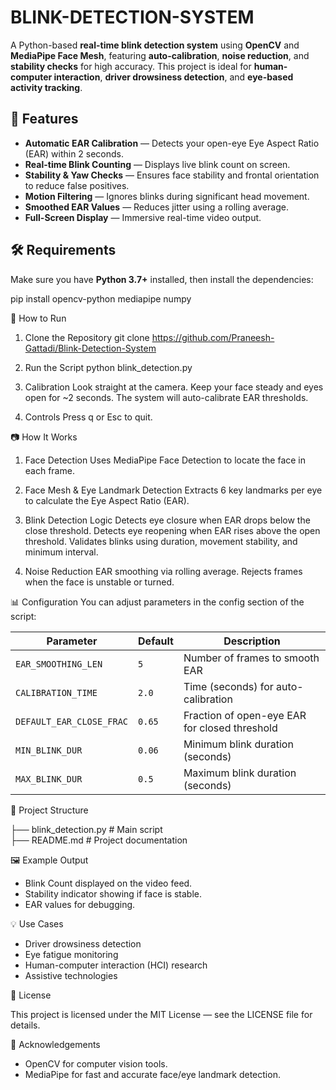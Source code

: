 # BLINK-DETECTION-SYSTEM

A Python-based **real-time blink detection system** using **OpenCV** and **MediaPipe Face Mesh**, featuring **auto-calibration**, **noise reduction**, and **stability checks** for high
accuracy. This project is ideal for **human-computer interaction**, **driver drowsiness detection**, and **eye-based activity tracking**.


## 📌 Features

- **Automatic EAR Calibration** — Detects your open-eye Eye Aspect Ratio (EAR) within 2 seconds.
- **Real-time Blink Counting** — Displays live blink count on screen.
- **Stability & Yaw Checks** — Ensures face stability and frontal orientation to reduce false positives.
- **Motion Filtering** — Ignores blinks during significant head movement.
- **Smoothed EAR Values** — Reduces jitter using a rolling average.
- **Full-Screen Display** — Immersive real-time video output.


## 🛠️ Requirements

Make sure you have **Python 3.7+** installed, then install the dependencies:

pip install opencv-python mediapipe numpy


🚀 How to Run

1. Clone the Repository
git clone https://github.com/Praneesh-Gattadi/Blink-Detection-System

3. Run the Script
python blink_detection.py

4. Calibration
Look straight at the camera.
Keep your face steady and eyes open for ~2 seconds.
The system will auto-calibrate EAR thresholds.

5. Controls
Press q or Esc to quit.


📷 How It Works

1. Face Detection
Uses MediaPipe Face Detection to locate the face in each frame.

2. Face Mesh & Eye Landmark Detection
Extracts 6 key landmarks per eye to calculate the Eye Aspect Ratio (EAR).

3. Blink Detection Logic
Detects eye closure when EAR drops below the close threshold.
Detects eye reopening when EAR rises above the open threshold.
Validates blinks using duration, movement stability, and minimum interval.

4. Noise Reduction
EAR smoothing via rolling average.
Rejects frames when the face is unstable or turned.

📊 Configuration
You can adjust parameters in the config section of the script:

| Parameter                | Default | Description                                   |
| ------------------------ | ------- | --------------------------------------------- |
| `EAR_SMOOTHING_LEN`      | `5`     | Number of frames to smooth EAR                |
| `CALIBRATION_TIME`       | `2.0`   | Time (seconds) for auto-calibration           |
| `DEFAULT_EAR_CLOSE_FRAC` | `0.65`  | Fraction of open-eye EAR for closed threshold |
| `MIN_BLINK_DUR`          | `0.06`  | Minimum blink duration (seconds)              |
| `MAX_BLINK_DUR`          | `0.5`   | Maximum blink duration (seconds)              |

📂 Project Structure

├── blink_detection.py   # Main script               
├── README.md            # Project documentation   


🖼️ Example Output

- Blink Count displayed on the video feed.
- Stability indicator showing if face is stable.
- EAR values for debugging.


💡 Use Cases

- Driver drowsiness detection
- Eye fatigue monitoring
- Human-computer interaction (HCI) research
- Assistive technologies

📜 License

This project is licensed under the MIT License — see the LICENSE file for details.

🙌 Acknowledgements

- OpenCV for computer vision tools.
- MediaPipe for fast and accurate face/eye landmark detection.
